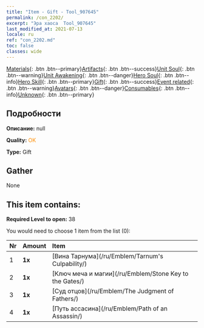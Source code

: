 ```yaml
---
title: "Item - Gift - Tool_907645"
permalink: /con_2202/
excerpt: "Эра хаоса  Tool_907645"
last_modified_at: 2021-07-13
locale: ru
ref: "con_2202.md"
toc: false
classes: wide
---
```

 [Materials](/ItemsRU/){: .btn .btn--primary}[Artifacts](/ItemsRU/Artifacts/){: .btn .btn--success}[Unit Soul](/ItemsRU/UnitSoul/){: .btn .btn--warning}[Unit Awakening](/ItemsRU/UnitAwakening/){: .btn .btn--danger}[Hero Soul](/ItemsRU/HeroSoul/){: .btn .btn--info}[Hero Skill](/ItemsRU/HeroSkill/){: .btn .btn--primary}[Gift](/ItemsRU/Gift/){: .btn .btn--success}[Event related](/ItemsRU/Events/){: .btn .btn--warning}[Avatars](/ItemsRU/Avatars/){: .btn .btn--danger}[Consumables](/ItemsRU/Consumables/){: .btn .btn--info}[Unknown](/ItemsRU/Unknown/){: .btn .btn--primary}

## Подробности
 **Описание:** null

 **Quality:** <span style="color: #FF8C00">OK</span>

 **Type:** Gift

## Gather

  None

## This item contains:

 **Required Level to open:** 38

 You would need to choose 1 item from the list (0):

  | Nr | Amount |     Item    |
  |:---|:-------|:------------|
  | 1 |  **1x** | [Вина Тарнума](/ru/Emblem/Tarnum's Culpability/) |  | 
  | 2 |  **1x** | [Ключ меча и магии](/ru/Emblem/Stone Key to the Gates/) |  | 
  | 3 |  **1x** | [Суд отцов](/ru/Emblem/The Judgment of Fathers/) |  | 
  | 4 |  **1x** | [Путь ассасина](/ru/Emblem/Path of an Assassin/) |  | 
